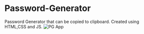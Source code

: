 # Password-Generator
Password Generator that can be copied to clipboard. Created using HTML,CSS and JS.
![PG App](https://user-images.githubusercontent.com/94161006/165717989-7e1b0922-d70b-4beb-9340-a6e39090546c.jpg)

